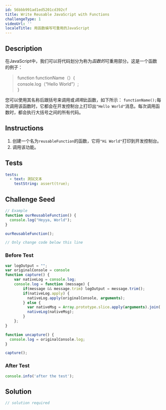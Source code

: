 ```yaml
---
id: 56bbb991ad1ed5201cd392cf
title: Write Reusable JavaScript with Functions
challengeType: 1
videoUrl: ''
localeTitle: 用函数编写可重用的JavaScript
---
```


## Description
<section id="description">在JavaScript中，我们可以将代码划分为称为<dfn>函数的</dfn>可重用部分。这是一个函数的例子： <blockquote> function functionName（）{ <br> console.log（“Hello World”）; <br> } </blockquote>您可以使用其名称后跟括号来调用或<dfn>调用</dfn>此函数，如下所示： <code>functionName();</code>每次调用该函数时，它都会在开发控制台上打印出<code>&quot;Hello World&quot;</code>消息。每次调用函数时，都会执行大括号之间的所有代码。 </section>

## Instructions
<section id="instructions"><ol><li>创建一个名为<code>reusableFunction</code>的函数，它将<code>&quot;Hi World&quot;</code>打印到开发控制台。 </li><li>调用该功能。 </li></ol></section>

## Tests
<section id='tests'>

```yml
tests:
  - text: 測試文本
    testString: assert(true);

```

</section>

## Challenge Seed
<section id='challengeSeed'>

<div id='js-seed'>

```js
// Example
function ourReusableFunction() {
  console.log("Heyya, World");
}

ourReusableFunction();

// Only change code below this line

```

</div>

### Before Test
<div id='js-setup'>

```js
var logOutput = "";
var originalConsole = console
function capture() {
    var nativeLog = console.log;
    console.log = function (message) {
        if(message && message.trim) logOutput = message.trim();
        if(nativeLog.apply) {
          nativeLog.apply(originalConsole, arguments);
        } else {
          var nativeMsg = Array.prototype.slice.apply(arguments).join(' ');
          nativeLog(nativeMsg);
        }
    };
}

function uncapture() {
  console.log = originalConsole.log;
}

capture();

```

</div>

### After Test
<div id='js-teardown'>

```js
console.info('after the test');
```

</div>

</section>

## Solution
<section id='solution'>

```js
// solution required
```
</section>
